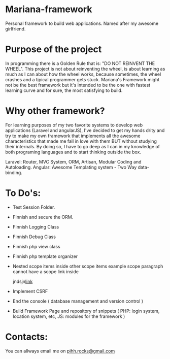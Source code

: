 # Mariana-framework
Personal framework to build web applications.
Named after my awesome girlfriend.

# Purpose of the project
In programming there is a Golden Rule that is: "DO NOT REINVENT THE WHEEL".
This project is not about reinventing the wheel, is about learning as much as I can about how the wheel works, because sometimes, the wheel crashes and a tipical programmer gets stuck.
Mariana's Framework might not be the best framework but it's intended to be the one with fastest learning curve and for sure, the most satisfying to build.

# Why other framework?
For learning purposes of my two favorite systems to develop web applications (Laravel and angularJS),
I've decided to get my hands drity and try to make my own framework that implements all the awesome characteristics that made me fall in love with them
BUT without studying their internals. By doing so, I have to go deep as I can in my knowledge of both
programing languages and to start thinking outside the box.

Laravel: Router, MVC System, ORM, Artisan, Modular Coding and Autoloading.
Angular: Awesome Templating system - Two Way data-binding.

# To Do's:
* Test Session Folder.
* Finnish and secure the ORM.
* Finnish Logging Class
* Finnish Debug Class
* Finnish php view class
* Finnish php template organizer
* Nested scope items inside other scope items example scope paragraph cannot have a scope link inside <p>jndsjn<a href="{{}}">link</a></p>
* Implement CSRF
* End the console ( database management and version control )

* Build Framework Page and repository of snippets ( PHP: login system, location system, etc, JS: modules for the framework )


# Contacts:
You can allways email me on pihh.rocks@gmail.com